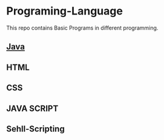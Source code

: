 # Programing-Language 
This repo contains Basic Programs in different programming.

## [Java](https://github.com/M14R41/Programing-Language/tree/master/HTML)

## HTML

## CSS

## JAVA SCRIPT

## Sehll-Scripting
